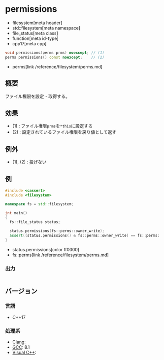 # permissions
* filesystem[meta header]
* std::filesystem[meta namespace]
* file_status[meta class]
* function[meta id-type]
* cpp17[meta cpp]

```cpp
void permissions(perms prms) noexcept; // (1)
perms permissions() const noexcept;    // (2)
```
* perms[link /reference/filesystem/perms.md]

## 概要
ファイル権限を設定・取得する。


## 効果
- (1) : ファイル権限`prms`を`*this`に設定する
- (2) : 設定されているファイル権限を戻り値として返す


## 例外
- (1), (2) : 投げない


## 例
```cpp example
#include <cassert>
#include <filesystem>

namespace fs = std::filesystem;

int main()
{
  fs::file_status status;

  status.permissions(fs::perms::owner_write);
  assert((status.permissions() & fs::perms::owner_write) == fs::perms::owner_write);
}
```
* status.permissions[color ff0000]
* fs::perms[link /reference/filesystem/perms.md]

### 出力
```
```

## バージョン
### 言語
- C++17

### 処理系
- [Clang](/implementation.md#clang):
- [GCC](/implementation.md#gcc): 8.1
- [Visual C++](/implementation.md#visual_cpp):
